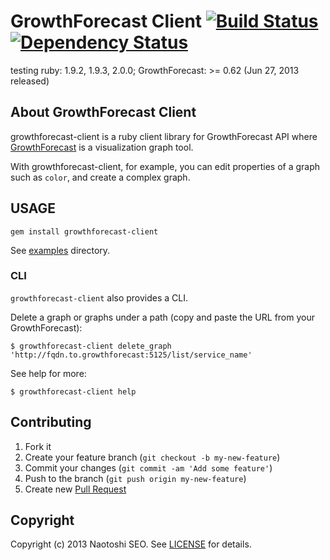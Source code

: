 # GrowthForecast Client [![Build Status](https://secure.travis-ci.org/sonots/growthforecast-client.png?branch=master)](http://travis-ci.org/sonots/growthforecast-client) [![Dependency Status](https://gemnasium.com/sonots/growthforecast-client.png)](https://gemnasium.com/sonots/growthforecast-client)

testing ruby: 1.9.2, 1.9.3, 2.0.0; GrowthForecast: >= 0.62 (Jun 27, 2013 released)

## About GrowthForecast Client

growthforecast-client is a ruby client library for GrowthForecast API where [GrowthForecast](http://kazeburo.github.com/GrowthForecast/) is a visualization graph tool.

With growthforecast-client, for example, you can edit properties of a graph such as `color`, and create a complex graph.

## USAGE

    gem install growthforecast-client

See [examples](examples) directory.

### CLI

`growthforecast-client` also provides a CLI.

Delete a graph or graphs under a path (copy and paste the URL from your GrowthForecast): 

```
$ growthforecast-client delete_graph 'http://fqdn.to.growthforecast:5125/list/service_name'
```

See help for more:

```
$ growthforecast-client help
```

## Contributing

1. Fork it
2. Create your feature branch (`git checkout -b my-new-feature`)
3. Commit your changes (`git commit -am 'Add some feature'`)
4. Push to the branch (`git push origin my-new-feature`)
5. Create new [Pull Request](../../pull/new/master)

## Copyright

Copyright (c) 2013 Naotoshi SEO. See [LICENSE](LICENSE) for details.
